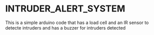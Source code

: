 ﻿# INTRUDER_ALERT_SYSTEM

This is a simple arduino code that has a load cell and an IR sensor to detecte intruders and has a buzzer for intruders detected
